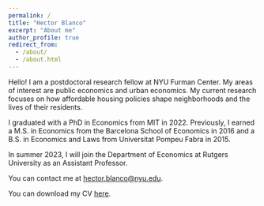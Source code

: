 ```yaml
---
permalink: /
title: "Hector Blanco"
excerpt: "About me"
author_profile: true
redirect_from: 
  - /about/
  - /about.html
---
```


Hello! I am a postdoctoral research fellow at NYU Furman Center. My areas of interest are public economics and urban economics. My current research focuses on how affordable housing policies shape neighborhoods and the lives of their residents. 

I graduated with a PhD in Economics from MIT in 2022. Previously, I earned a M.S. in Economics from the Barcelona School of Economics in 2016 and a B.S. in Economics and Laws from Universitat Pompeu Fabra in 2015. 

In summer 2023, I will join the Department of Economics at Rutgers University as an Assistant Professor. 

You can contact me at [hector.blanco@nyu.edu](mailto:hector.blanco@nyu.edu).

You can download my CV [here](/files/20221021_Blanco_CV.pdf).
